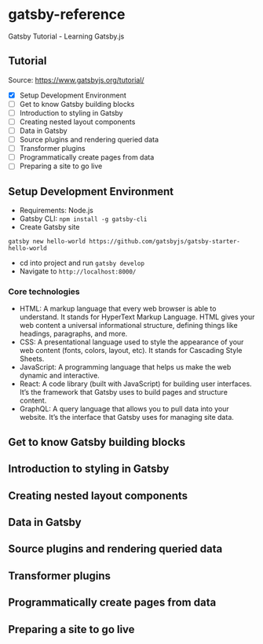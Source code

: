 # gatsby-reference

Gatsby Tutorial - Learning Gatsby.js

## Tutorial

Source: https://www.gatsbyjs.org/tutorial/

- [x] Setup Development Environment
- [ ] Get to know Gatsby building blocks
- [ ] Introduction to styling in Gatsby
- [ ] Creating nested layout components
- [ ] Data in Gatsby
- [ ] Source plugins and rendering queried data
- [ ] Transformer plugins
- [ ] Programmatically create pages from data
- [ ] Preparing a site to go live

## Setup Development Environment

- Requirements: Node.js
- Gatsby CLI: `npm install -g gatsby-cli`
- Create Gatsby site

```
gatsby new hello-world https://github.com/gatsbyjs/gatsby-starter-hello-world
```

- cd into project and run `gatsby develop`
- Navigate to `http://localhost:8000/`

### Core technologies

- HTML: A markup language that every web browser is able to understand. It stands for HyperText Markup Language. HTML gives your web content a universal informational structure, defining things like headings, paragraphs, and more.
- CSS: A presentational language used to style the appearance of your web content (fonts, colors, layout, etc). It stands for Cascading Style Sheets.
- JavaScript: A programming language that helps us make the web dynamic and interactive.
- React: A code library (built with JavaScript) for building user interfaces. It’s the framework that Gatsby uses to build pages and structure content.
- GraphQL: A query language that allows you to pull data into your website. It’s the interface that Gatsby uses for managing site data.

## Get to know Gatsby building blocks

## Introduction to styling in Gatsby

## Creating nested layout components

## Data in Gatsby

## Source plugins and rendering queried data

## Transformer plugins

## Programmatically create pages from data

## Preparing a site to go live
